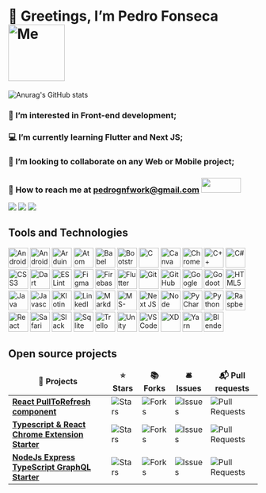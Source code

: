 # 👋 Greetings, I’m Pedro Fonseca <img src="https://i.ibb.co/HBF2rM6/eu-Redondo-Sem-Fundo.png" width="114" height="114" title="Me" />
![Anurag's GitHub stats](https://github-readme-stats.vercel.app/api?username=pedroGNF&show_icons=true&theme=tokyonight)
### 🎯 I’m interested in Front-end development;
### 💻 I’m currently learning Flutter and Next JS;
### 💞️ I’m looking to collaborate on any Web or Mobile project;
### 📧 How to reach me at pedrognfwork@gmail.com [<img src="https://img.shields.io/badge/gmail-beige.svg?&style=for-the-badge&logo=gmail&logoColor=red" width="80" height="30" />](https://www.gmail.com)

[<img src="https://img.shields.io/badge/stackoverflow-gray.svg?&style=for-the-badge&logo=stackoverflow&logoColor=O]orange" />](https://pt.stackoverflow.com/users/308664/pedro-fonseca)
[<img src="https://img.shields.io/badge/linkedin-%230077B5.svg?&style=for-the-badge&logo=linkedin&logoColor=white" />](https://www.linkedin.com/in/pedro-fonseca/)
[<img src = "https://img.shields.io/badge/instagram-%23E4405F.svg?&style=for-the-badge&logo=instagram&logoColor=white">](https://www.instagram.com/p.e.d.r.o.___/)

## Tools and Technologies
<div>
 <img src="https://cdn.jsdelivr.net/gh/devicons/devicon/icons/android/android-original.svg" width="40" height="40" title="Android" />
 <img src="https://cdn.jsdelivr.net/gh/devicons/devicon/icons/androidstudio/androidstudio-original.svg" width="40" height="40" title="Android Studio">
 <img src="https://cdn.jsdelivr.net/gh/devicons/devicon/icons/arduino/arduino-original.svg" width="40" height="40" title="Arduino" />
 <img src="https://cdn.jsdelivr.net/gh/devicons/devicon/icons/atom/atom-original.svg" width="40" height="40" title="Atom" />
 <img src="https://cdn.jsdelivr.net/gh/devicons/devicon/icons/babel/babel-original.svg" width="40" height="40" title="Babel" />
 <img src="https://cdn.jsdelivr.net/gh/devicons/devicon/icons/bootstrap/bootstrap-original.svg" width="40" height="40" title="Bootstrap" />
 <img src="https://cdn.jsdelivr.net/gh/devicons/devicon/icons/c/c-original.svg" width="40" height="40" title="C" />
 <img src="https://cdn.jsdelivr.net/gh/devicons/devicon/icons/canva/canva-original.svg" width="40" height="40" title="Canva" />
 <img src="https://cdn.jsdelivr.net/gh/devicons/devicon/icons/chrome/chrome-original.svg" width="40" height="40" title="Chrome" />
 <img src="https://cdn.jsdelivr.net/gh/devicons/devicon/icons/cplusplus/cplusplus-original.svg" width="40" height="40" title="C++" />
 <img src="https://cdn.jsdelivr.net/gh/devicons/devicon/icons/csharp/csharp-original.svg" width="40" height="40" title="C#" />
 <img src="https://cdn.jsdelivr.net/gh/devicons/devicon/icons/css3/css3-original.svg" width="40" height="40" title="CSS3" />
 <img src="https://cdn.jsdelivr.net/gh/devicons/devicon/icons/dart/dart-original.svg" width="40" height="40" title="Dart" />
 <img src="https://cdn.jsdelivr.net/gh/devicons/devicon/icons/eslint/eslint-original.svg" width="40" height="40" title="ESLint" />
 <img src="https://cdn.jsdelivr.net/gh/devicons/devicon/icons/figma/figma-original.svg" width="40" height="40" title="Figma" />
 <img src="https://cdn.jsdelivr.net/gh/devicons/devicon/icons/firebase/firebase-plain.svg" width="40" height="40" title="Firebase" />
 <img src="https://cdn.jsdelivr.net/gh/devicons/devicon/icons/flutter/flutter-original.svg" width="40" height="40" title="Flutter" />
 <img src="https://cdn.jsdelivr.net/gh/devicons/devicon/icons/git/git-original.svg" width="40" height="40" title="Git" />
 <img src="https://github.githubassets.com/images/modules/logos_page/Octocat.png" width="40" height="40" title="GitHub" />
 <img src="https://cdn.jsdelivr.net/gh/devicons/devicon/icons/google/google-original.svg" width="40" height="40" title="Google" />
 <img src="https://cdn.jsdelivr.net/gh/devicons/devicon/icons/godot/godot-original.svg" width="40" height="40" title="Godoot" />
 <img src="https://cdn.jsdelivr.net/gh/devicons/devicon/icons/html5/html5-original.svg" width="40" height="40" title="HTML5" />
 <img src="https://cdn.jsdelivr.net/gh/devicons/devicon/icons/java/java-original.svg" width="40" height="40" title="Java" />
 <img src="https://cdn.jsdelivr.net/gh/devicons/devicon/icons/javascript/javascript-original.svg" width="40" height="40" title="Javascript" />
 <img src="https://cdn.jsdelivr.net/gh/devicons/devicon/icons/kotlin/kotlin-original.svg" width="40" height="40" title="Klotin" />
 <img src="https://cdn.jsdelivr.net/gh/devicons/devicon/icons/linkedin/linkedin-original.svg" width="40" height="40" title="LinkedIn" />
 <img src="https://cdn.jsdelivr.net/gh/devicons/devicon/icons/markdown/markdown-original.svg" width="40" height="40" title="Markdown" />
 <img src="https://cdn.jsdelivr.net/gh/devicons/devicon/icons/msdos/msdos-original.svg" width="40" height="40" title="MS-DOS" />
 <img src="https://cdn.jsdelivr.net/gh/devicons/devicon/icons/nextjs/nextjs-original.svg" width="40" height="40" title="Next JS" />
 <img src="https://cdn.jsdelivr.net/gh/devicons/devicon/icons/nodejs/nodejs-original.svg" width="40" height="40" title="Node JS" />
 <img src="https://cdn.jsdelivr.net/gh/devicons/devicon/icons/pycharm/pycharm-original.svg" width="40" height="40" title="PyCharm" />
 <img src="https://cdn.jsdelivr.net/gh/devicons/devicon/icons/python/python-original.svg" width="40" height="40" title="Python" />
 <img src="https://cdn.jsdelivr.net/gh/devicons/devicon/icons/raspberrypi/raspberrypi-original.svg" width="40" height="40" title="Raspberry Pi" />
 <img src="https://cdn.jsdelivr.net/gh/devicons/devicon/icons/react/react-original.svg" width="40" height="40" title="React" />
 <img src="https://cdn.jsdelivr.net/gh/devicons/devicon/icons/safari/safari-original.svg" width="40" height="40" title="Safari" />
 <img src="https://cdn.jsdelivr.net/gh/devicons/devicon/icons/slack/slack-original.svg" width="40" height="40" title="Slack" />
 <img src="https://cdn.jsdelivr.net/gh/devicons/devicon/icons/sqlite/sqlite-original.svg" width="40" height="40" title="Sqlite" />
 <img src="https://cdn.jsdelivr.net/gh/devicons/devicon/icons/trello/trello-plain.svg" width="40" height="40" title="Trello" />
 <img src="https://cdn.jsdelivr.net/gh/devicons/devicon/icons/unity/unity-original.svg" width="40" height="40" title="Unity" />
 <img src="https://cdn.jsdelivr.net/gh/devicons/devicon/icons/vscode/vscode-original.svg" width="40" height="40" title="VSCode" />
 <img src="https://cdn.jsdelivr.net/gh/devicons/devicon/icons//xd/xd-plain.svg" width="40" height="40" title="XD" />
 <img src="https://cdn.jsdelivr.net/gh/devicons/devicon/icons/yarn/yarn-original.svg" width="40" height="40" title="Yarn" />
 <img src="https://cdn.jsdelivr.net/gh/devicons/devicon/icons/blender/blender-original.svg" width="40" height="40" title="Blender" />
</div>

## Open source projects
<table>
  <thead align="center">
    <tr border: none;>
      <td><b>🎁 Projects</b></td>
      <td><b>⭐ Stars</b></td>
      <td><b>📚 Forks</b></td>
      <td><b>🛎 Issues</b></td>
      <td><b>📬 Pull requests</b></td>
    </tr>
  </thead>
  <tbody>
    <tr>
      <td><a href="https://github.com/thmsgbrt/react-simple-pull-to-refresh"><b>React PullToRefresh component</b></a></td>
      <td><img alt="Stars" src="https://img.shields.io/github/stars/thmsgbrt/react-simple-pull-to-refresh?style=flat-square&labelColor=343b41"/></td>
      <td><img alt="Forks" src="https://img.shields.io/github/forks/thmsgbrt/react-simple-pull-to-refresh?style=flat-square&labelColor=343b41"/></td>
      <td><img alt="Issues" src="https://img.shields.io/github/issues/thmsgbrt/react-simple-pull-to-refresh?style=flat-square&labelColor=343b41"/></td>
      <td><img alt="Pull Requests" src="https://img.shields.io/github/issues-pr/thmsgbrt/react-simple-pull-to-refresh?style=flat-square&labelColor=343b41"/></td>
    </tr>
	  <tr>
      <td><a href="https://github.com/thmsgbrt/Chrome-Extension-with-React-and-Typescript-Starter-Pack"><b>Typescript & React Chrome Extension Starter</b></a></td>
      <td><img alt="Stars" src="https://img.shields.io/github/stars/thmsgbrt/Chrome-Extension-with-React-and-Typescript-Starter-Pack?style=flat-square&labelColor=343b41"/></td>
      <td><img alt="Forks" src="https://img.shields.io/github/forks/thmsgbrt/Chrome-Extension-with-React-and-Typescript-Starter-Pack?style=flat-square&labelColor=343b41"/></td>
      <td><img alt="Issues" src="https://img.shields.io/github/issues/thmsgbrt/Chrome-Extension-with-React-and-Typescript-Starter-Pack?style=flat-square&labelColor=343b41"/></td>
      <td><img alt="Pull Requests" src="https://img.shields.io/github/issues-pr/thmsgbrt/Chrome-Extension-with-React-and-Typescript-Starter-Pack?style=flat-square&labelColor=343b41"/></td>
    </tr>
    <tr>
      <td><a href="https://github.com/thmsgbrt/nodejs-typescript-express-apollo-graphql-starter"><b>NodeJs Express TypeScript GraphQL Starter</b></a></td>
      <td><img alt="Stars" src="https://img.shields.io/github/stars/thmsgbrt/nodejs-typescript-express-apollo-graphql-starter?style=flat-square&labelColor=343b41"/></td>
      <td><img alt="Forks" src="https://img.shields.io/github/forks/thmsgbrt/nodejs-typescript-express-apollo-graphql-starter?style=flat-square&labelColor=343b41"/></td>
      <td><img alt="Issues" src="https://img.shields.io/github/issues/thmsgbrt/nodejs-typescript-express-apollo-graphql-starter?style=flat-square&labelColor=343b41"/></td>
      <td><img alt="Pull Requests" src="https://img.shields.io/github/issues-pr/thmsgbrt/nodejs-typescript-express-apollo-graphql-starter?style=flat-square&labelColor=343b41"/></td>
    </tr>
  </tbody>
</table>

